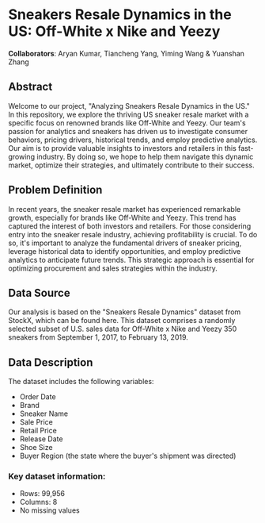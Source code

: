 # Sneakers Resale Dynamics in the US: Off-White x Nike and Yeezy

**Collaborators**: Aryan Kumar, Tiancheng Yang, Yiming Wang & Yuanshan Zhang

## Abstract

Welcome to our project, "Analyzing Sneakers Resale Dynamics in the US." In this repository, we explore the thriving US sneaker resale market with a specific focus on renowned brands like Off-White and Yeezy. Our team's passion for analytics and sneakers has driven us to investigate consumer behaviors, pricing drivers, historical trends, and employ predictive analytics. Our aim is to provide valuable insights to investors and retailers in this fast-growing industry. By doing so, we hope to help them navigate this dynamic market, optimize their strategies, and ultimately contribute to their success.

## Problem Definition
In recent years, the sneaker resale market has experienced remarkable growth, especially for brands like Off-White and Yeezy. This trend has captured the interest of both investors and retailers. For those considering entry into the sneaker resale industry, achieving profitability is crucial. To do so, it's important to analyze the fundamental drivers of sneaker pricing, leverage historical data to identify opportunities, and employ predictive analytics to anticipate future trends. This strategic approach is essential for optimizing procurement and sales strategies within the industry.

## Data Source
Our analysis is based on the "Sneakers Resale Dynamics" dataset from StockX, which can be found here. This dataset comprises a randomly selected subset of U.S. sales data for Off-White x Nike and Yeezy 350 sneakers from September 1, 2017, to February 13, 2019.

## Data Description
The dataset includes the following variables:

* Order Date
* Brand
* Sneaker Name
* Sale Price
* Retail Price
* Release Date
* Shoe Size
* Buyer Region (the state where the buyer's shipment was directed)

### Key dataset information:

* Rows: 99,956
* Columns: 8
* No missing values
